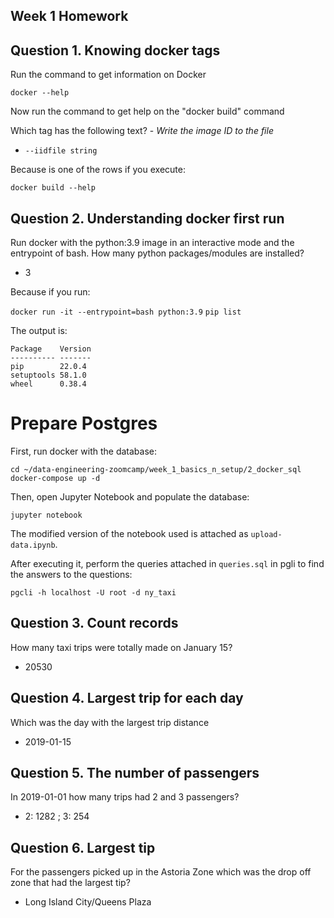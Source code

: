 ## Week 1 Homework


## Question 1. Knowing docker tags

Run the command to get information on Docker 

```docker --help```

Now run the command to get help on the "docker build" command

Which tag has the following text? - *Write the image ID to the file* 

- `--iidfile string`

Because is one of the rows if you execute:

```docker build --help```

## Question 2. Understanding docker first run 

Run docker with the python:3.9 image in an interactive mode and the entrypoint of bash.
How many python packages/modules are installed?

- 3

Because if you run:

```docker run -it --entrypoint=bash python:3.9```
```pip list```

The output is:

```
Package    Version
---------- -------
pip        22.0.4
setuptools 58.1.0
wheel      0.38.4
```

# Prepare Postgres

First, run docker with the database:
```
cd ~/data-engineering-zoomcamp/week_1_basics_n_setup/2_docker_sql
docker-compose up -d
```

Then, open Jupyter Notebook and populate the database:
```
jupyter notebook
```

The modified version of the notebook used is attached as `upload-data.ipynb`.

After executing it, perform the queries attached in `queries.sql` in pgli to find the answers to the questions:
```
pgcli -h localhost -U root -d ny_taxi
```

## Question 3. Count records 

How many taxi trips were totally made on January 15?

- 20530


## Question 4. Largest trip for each day

Which was the day with the largest trip distance

- 2019-01-15


## Question 5. The number of passengers

In 2019-01-01 how many trips had 2 and 3 passengers?
 
- 2: 1282 ; 3: 254


## Question 6. Largest tip

For the passengers picked up in the Astoria Zone which was the drop off zone that had the largest tip?

- Long Island City/Queens Plaza


